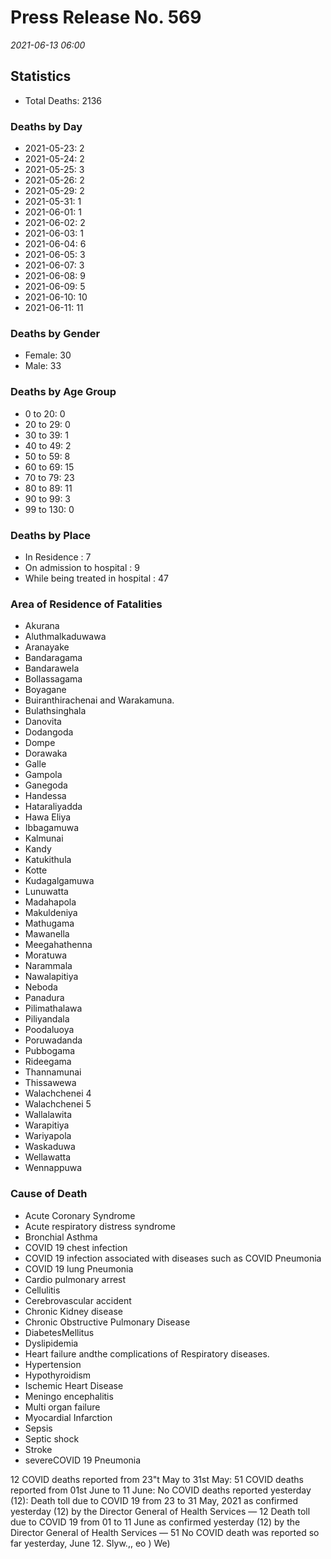 
# Press Release No. 569
*2021-06-13 06:00*
## Statistics
* Total Deaths: 2136
### Deaths by Day
* 2021-05-23: 2
* 2021-05-24: 2
* 2021-05-25: 3
* 2021-05-26: 2
* 2021-05-29: 2
* 2021-05-31: 1
* 2021-06-01: 1
* 2021-06-02: 2
* 2021-06-03: 1
* 2021-06-04: 6
* 2021-06-05: 3
* 2021-06-07: 3
* 2021-06-08: 9
* 2021-06-09: 5
* 2021-06-10: 10
* 2021-06-11: 11
### Deaths by Gender
* Female: 30
* Male: 33
### Deaths by Age Group
* 0 to 20: 0
* 20 to 29: 0
* 30 to 39: 1
* 40 to 49: 2
* 50 to 59: 8
* 60 to 69: 15
* 70 to 79: 23
* 80 to 89: 11
* 90 to 99: 3
* 99 to 130: 0
### Deaths by Place
* In Residence : 7
* On admission to hospital : 9
* While being treated in hospital : 47
### Area of Residence of Fatalities
* Akurana
* Aluthmalkaduwawa
* Aranayake
* Bandaragama
* Bandarawela
* Bollassagama
* Boyagane
* Buiranthirachenai and Warakamuna.
* Bulathsinghala
* Danovita
* Dodangoda
* Dompe
* Dorawaka
* Galle
* Gampola
* Ganegoda
* Handessa
* Hataraliyadda
* Hawa Eliya
* Ibbagamuwa
* Kalmunai
* Kandy
* Katukithula
* Kotte
* Kudagalgamuwa
* Lunuwatta
* Madahapola
* Makuldeniya
* Mathugama
* Mawanella
* Meegahathenna
* Moratuwa
* Narammala
* Nawalapitiya
* Neboda
* Panadura
* Pilimathalawa
* Piliyandala
* Poodaluoya
* Poruwadanda
* Pubbogama
* Rideegama
* Thannamunai
* Thissawewa
* Walachchenei 4
* Walachchenei 5
* Wallalawita
* Warapitiya
* Wariyapola
* Waskaduwa
* Wellawatta
* Wennappuwa
### Cause of Death
* Acute Coronary Syndrome
* Acute respiratory distress syndrome
* Bronchial Asthma
* COVID 19 chest infection
* COVID 19 infection associated with diseases such as COVID Pneumonia
* COVID 19 lung Pneumonia
* Cardio pulmonary arrest
* Cellulitis
* Cerebrovascular accident
* Chronic Kidney disease
* Chronic Obstructive Pulmonary Disease
* DiabetesMellitus
* Dyslipidemia
* Heart failure andthe complications of Respiratory diseases.
* Hypertension
* Hypothyroidism
* Ischemic Heart Disease
* Meningo encephalitis
* Multi organ failure
* Myocardial Infarction
* Sepsis
* Septic shock
* Stroke
* severeCOVID 19 Pneumonia


12 COVID deaths reported from 23"t May to 31st May:
51 COVID deaths reported from 01st June to 11 June:
No COVID deaths reported yesterday (12):
Death toll due to COVID 19 from 23 to 31 May, 2021 as confirmed yesterday (12) by the Director
General of Health Services — 12
Death toll due to COVID 19 from 01 to 11 June as confirmed yesterday (12) by the Director General
of Health Services — 51
No COVID death was reported so far yesterday, June 12.
Slyw.,, eo ) We)
    
